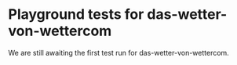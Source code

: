 # Playground tests for das-wetter-von-wettercom
We are still awaiting the first test run for das-wetter-von-wettercom.

